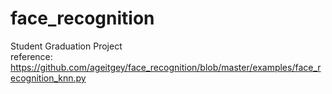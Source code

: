 # face_recognition
Student Graduation Project
<br>
reference: https://github.com/ageitgey/face_recognition/blob/master/examples/face_recognition_knn.py
